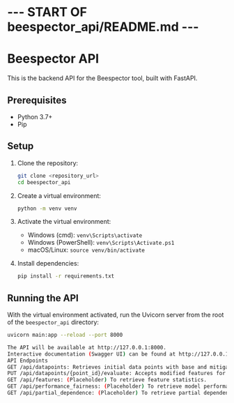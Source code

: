 # --- START OF beespector_api/README.md ---
# Beespector API

This is the backend API for the Beespector tool, built with FastAPI.

## Prerequisites

- Python 3.7+
- Pip

## Setup

1.  Clone the repository:
    ```bash
    git clone <repository_url>
    cd beespector_api
    ```

2.  Create a virtual environment:
    ```bash
    python -m venv venv
    ```

3.  Activate the virtual environment:
    - Windows (cmd): `venv\Scripts\activate`
    - Windows (PowerShell): `venv\Scripts\Activate.ps1`
    - macOS/Linux: `source venv/bin/activate`

4.  Install dependencies:
    ```bash
    pip install -r requirements.txt
    ```

## Running the API

With the virtual environment activated, run the Uvicorn server from the root of the `beespector_api` directory:

```bash
uvicorn main:app --reload --port 8000

The API will be available at http://127.0.0.1:8000.
Interactive documentation (Swagger UI) can be found at http://127.0.0.1:8000/docs.
API Endpoints
GET /api/datapoints: Retrieves initial data points with base and mitigated model predictions.
PUT /api/datapoints/{point_id}/evaluate: Accepts modified features for a point and returns re-evaluated predictions.
GET /api/features: (Placeholder) To retrieve feature statistics.
GET /api/performance_fairness: (Placeholder) To retrieve model performance and fairness metrics.
GET /api/partial_dependence: (Placeholder) To retrieve partial dependence plot data.